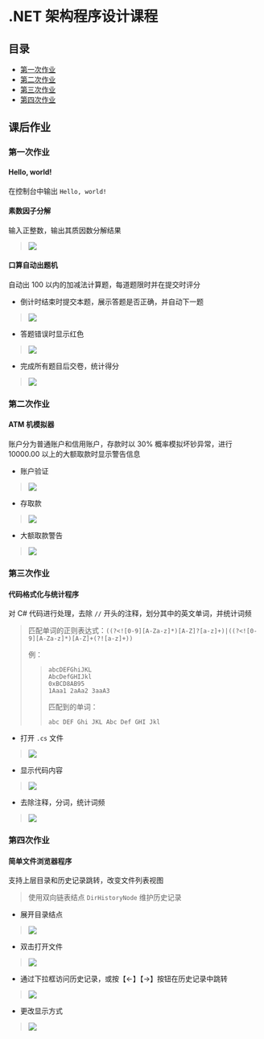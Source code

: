 # .NET 架构程序设计课程

## 目录
- [第一次作业](#第一次作业)
- [第二次作业](#第二次作业)
- [第三次作业](#第三次作业)
- [第四次作业](#第四次作业)

## 课后作业

### 第一次作业

#### Hello, world!

在控制台中输出 `Hello, world!`

#### 素数因子分解

输入正整数，输出其质因数分解结果

> ![](第一次作业/运行截图/PrimeFactors-1.png)

#### 口算自动出题机

自动出 100 以内的加减法计算题，每道题限时并在提交时评分

- 倒计时结束时提交本题，展示答题是否正确，并自动下一题

> ![](第一次作业/运行截图/ProblemGenerator-1.png)

- 答题错误时显示红色

> ![](第一次作业/运行截图/ProblemGenerator-2.png)

- 完成所有题目后交卷，统计得分

> ![](第一次作业/运行截图/ProblemGenerator-3.png)

### 第二次作业

#### ATM 机模拟器

账户分为普通账户和信用账户，存款时以 30% 概率模拟坏钞异常，进行 10000.00 以上的大额取款时显示警告信息

- 账户验证

> ![](第二次作业/运行截图/1.png)

- 存取款

> ![](第二次作业/运行截图/2.png)

- 大额取款警告

> ![](第二次作业/运行截图/3.png)

### 第三次作业

#### 代码格式化与统计程序

对 C# 代码进行处理，去除 `//` 开头的注释，划分其中的英文单词，并统计词频

> 匹配单词的正则表达式：`((?<![0-9][A-Za-z]*)[A-Z]?[a-z]+)|((?<![0-9][A-Za-z]*)[A-Z]+(?![a-z]+))`
> 
> 例：
> > ```
> > abcDEFGhiJKL
> > AbcDefGHIJkl
> > 0xBCD8AB95
> > 1Aaa1 2aAa2 3aaA3
> > ```
> > 匹配到的单词：
> > ```
> > abc DEF Ghi JKL Abc Def GHI Jkl
> > ```

- 打开 `.cs` 文件

> ![](第三次作业/运行截图/1.png)

- 显示代码内容

> ![](第三次作业/运行截图/2.png)

- 去除注释，分词，统计词频

> ![](第三次作业/运行截图/3.png)

### 第四次作业

#### 简单文件浏览器程序

支持上层目录和历史记录跳转，改变文件列表视图

> 使用双向链表结点 `DirHistoryNode` 维护历史记录

- 展开目录结点

> ![](第四次作业/运行截图/1.png)

- 双击打开文件

> ![](第四次作业/运行截图/2.png)

- 通过下拉框访问历史记录，或按【←】【→】按钮在历史记录中跳转

> ![](第四次作业/运行截图/3.png)

- 更改显示方式

> ![](第四次作业/运行截图/4.png)